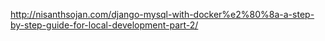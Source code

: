 http://nisanthsojan.com/django-mysql-with-docker%e2%80%8a-a-step-by-step-guide-for-local-development-part-2/